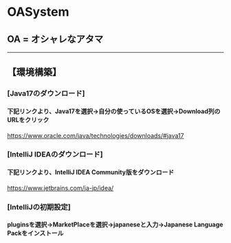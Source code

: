 # OASystem
## OA = オシャレなアタマ
***
## 【環境構築】
### [Java17のダウンロード]
#### 下記リンクより、Java17を選択→自分の使っているOSを選択→Download列のURLをクリック
https://www.oracle.com/java/technologies/downloads/#java17

### [IntelliJ IDEAのダウンロード]
#### 下記リンクより、IntelliJ IDEA Community版をダウンロード
https://www.jetbrains.com/ja-jp/idea/

### [IntelliJの初期設定]
#### pluginsを選択→MarketPlaceを選択→japaneseと入力→Japanese Language Packをインストール
